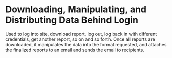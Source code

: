 # Downloading, Manipulating, and Distributing Data Behind Login
Used to log into site, download report, log out, log back in with different credentials, get another report, so on and so forth. Once all reports are downloaded, it manipulates the data into the format requested, and attaches the finalized reports to an email and sends the email to recipients.
